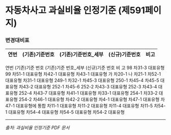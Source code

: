 # 자동차사고 과실비율 인정기준 (제591페이지)

### 변경대비표

| 연번 | (기존)기준번호 | (기존)기준번호_세부 | (신규)기준번호 |         비고         |
|:----:|:-------------:|:------------------:|:-------------:|:--------------------:|

연번
(기존)기준 번호
(기존)기준 번호_세부
(신규)기준 번호
비 고
98
차31-3
대표유형
99
차51-1
대표유형
차42-1
대표유형
차43-1
대표유형
가
차20-1
나
차21-1
차52-1
대표유형
차31-1
대표유형
249-1
차32-1
차45-3
대표유형
250-1
차45-4
차45-5
대표유형
차43-2
대표유형
252-1
차45-6
252-2
차43-3
대표유형
252-3
차43-4
대표유형
252-4
차43-7
대표유형
차41-1
대표유형
차33-1
대표유형
254-1
차33-2
대표유형
254-2
차46-1
대표유형
차42-2
대표유형
차4-1
대표유형
차47-1
대표유형
차47-1
대표유형에 통합
차11-1
대표유형
차11-2
대표유형
차11-4
대표유형
차11-5
차54-1
대표유형
차54-4
대표유형
차54-5
대표유형
차54-2
대표유형

---
*출처: 과실비율 인정기준 PDF 문서*
